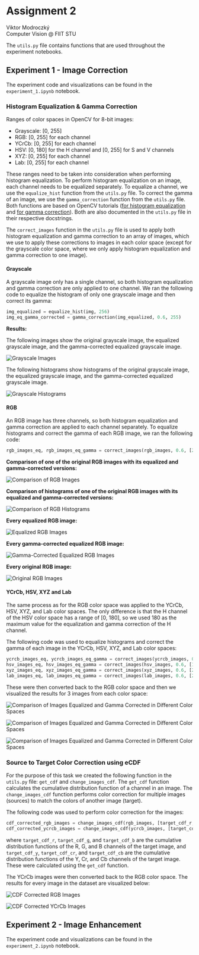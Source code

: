 # Assignment 2

Viktor Modroczký\
Computer Vision @ FIIT STU

The `utils.py` file contains functions that are used throughout the experiment notebooks.

## Experiment 1 - Image Correction

The experiment code and visualizations can be found in the `experiment_1.ipynb` notebook.

### Histogram Equalization & Gamma Correction

Ranges of color spaces in OpenCV for 8-bit images:

- Grayscale: [0, 255]
- RGB: [0, 255] for each channel
- YCrCb: [0, 255] for each channel
- HSV: [0, 180] for the H channel and [0, 255] for S and V channels
- XYZ: [0, 255] for each channel
- Lab: [0, 255] for each channel

These ranges need to be taken into consideration when performing histogram equalization. To perform histogram equalization on an image, each channel needs to be equalized separately. To equalize a channel, we use the `equalize_hist` function from the `utils.py` file. To correct the gamma of an image, we use the `gamma_correction` function from the `utils.py` file. Both functions are based on OpenCV tutorials ([for histogram equalization](https://docs.opencv.org/4.9.0/d4/d1b/tutorial_histogram_equalization.html) and [for gamma correction](https://docs.opencv.org/4.9.0/d3/dc1/tutorial_basic_linear_transform.html)). Both are also documented in the `utils.py` file in their respective docstrings.

The `correct_images` function in the `utils.py` file is used to apply both histogram equalization and gamma correction to an array of images, which we use to apply these corrections to images in each color space (except for the grayscale color space, where we only apply histogram equalization and gamma correction to one image).

#### Grayscale

A grayscale image only has a single channel, so both histogram equalization and gamma correction are only applied to one channel. We ran the following code to equalize the histogram of only one grayscale image and then correct its gamma:

```python
img_equalized = equalize_hist(img, 256)
img_eq_gamma_corrected = gamma_correction(img_equalized, 0.6, 255)
```

**Results:**

The following images show the original grayscale image, the equalized grayscale image, and the gamma-corrected equalized grayscale image.

![Grayscale Images](images/grayscale_images.png)

The following histograms show histograms of the original grayscale image, the equalized grayscale image, and the gamma-corrected equalized grayscale image.

![Grayscale Histograms](images/grayscale_histograms.png)

#### RGB

An RGB image has three channels, so both histogram equalization and gamma correction are applied to each channel separately. To equalize histograms and correct the gamma of each RGB image, we ran the following code:

```python
rgb_images_eq, rgb_images_eq_gamma = correct_images(rgb_images, 0.6, [255, 255, 255])
```

**Comparison of one of the original RGB images with its equalized and gamma-corrected versions:**

![Comparison of RGB Images](images/rgb_image_comparison.png)

**Comparison of histograms of one of the original RGB images with its equalized and gamma-corrected versions:**

![Comparison of RGB Histograms](images/rgb_histograms_comparison.png)

**Every equalized RGB image:**

![Equalized RGB Images](images/every_rgb_img_equalized.png)

**Every gamma-corrected equalized RGB image:**

![Gamma-Corrected Equalized RGB Images](images/every_rgb_image_equalized_gamma_corrected.png)

**Every original RGB image:**

![Original RGB Images](images/every_rgb_image.png)

#### YCrCb, HSV, XYZ and Lab

The same process as for the RGB color space was applied to the YCrCb, HSV, XYZ, and Lab color spaces. The only difference is that the H channel of the HSV color space has a range of [0, 180], so we used 180 as the maximum value for the equalization and gamma correction of the H channel.

The following code was used to equalize histograms and correct the gamma of each image in the YCrCb, HSV, XYZ, and Lab color spaces:

```python
ycrcb_images_eq, ycrcb_images_eq_gamma = correct_images(ycrcb_images, 0.6, [255, 255, 255])
hsv_images_eq, hsv_images_eq_gamma = correct_images(hsv_images, 0.6, [180, 255, 255])
xyz_images_eq, xyz_images_eq_gamma = correct_images(xyz_images, 0.6, [255, 255, 255])
lab_images_eq, lab_images_eq_gamma = correct_images(lab_images, 0.6, [255, 255, 255])
```

These were then converted back to the RGB color space and then we visualized the results for 3 images from each color space:

![Comparison of Images Equalized and Gamma Corrected in Different Color Spaces](images/every_color_space_1.png)

![Comparison of Images Equalized and Gamma Corrected in Different Color Spaces](images/every_color_space_2.png)

![Comparison of Images Equalized and Gamma Corrected in Different Color Spaces](images/every_color_space_3.png)

### Source to Target Color Correction using eCDF

For the purpose of this task we created the following function in the `utils.py` file: `get_cdf` and `change_images_cdf`. The `get_cdf` function calculates the cumulative distribution function of a channel in an image. The `change_images_cdf` function performs color correction for multiple images (sources) to match the colors of another image (target).

The following code was used to perform color correction for the images:

```python
cdf_corrected_rgb_images = change_images_cdf(rgb_images, [target_cdf_r, target_cdf_g, target_cdf_b])
cdf_corrected_ycrcb_images = change_images_cdf(ycrcb_images, [target_cdf_y, target_cdf_cr, target_cdf_cb])
```

where `target_cdf_r`, `target_cdf_g`, and `target_cdf_b` are the cumulative distribution functions of the R, G, and B channels of the target image, and `target_cdf_y`, `target_cdf_cr`, and `target_cdf_cb` are the cumulative distribution functions of the Y, Cr, and Cb channels of the target image. These were calculated using the `get_cdf` function.

The YCrCb images were then converted back to the RGB color space. The results for every image in the dataset are visualized below:

![CDF Corrected RGB Images](images/cdf_corrected_rgb.png)

![CDF Corrected YCrCb Images](images/cdf_corrected_ycrcb.png)

## Experiment 2 - Image Enhancement

The experiment code and visualizations can be found in the `experiment_2.ipynb` notebook.

